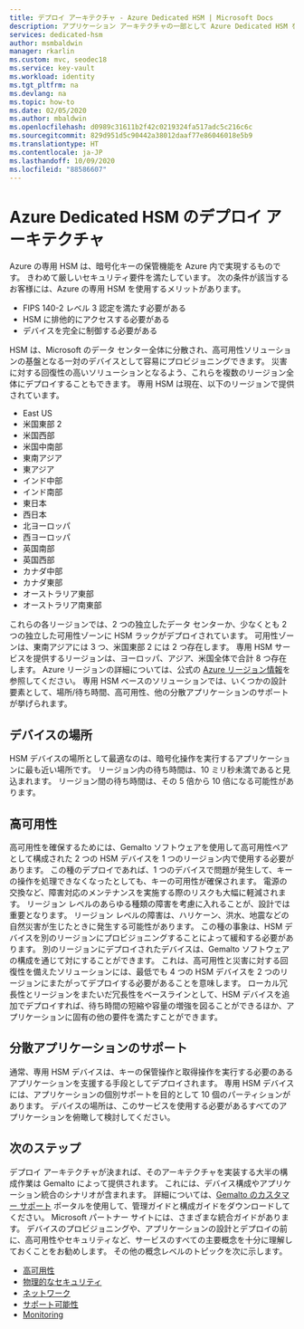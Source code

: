 ```yaml
---
title: デプロイ アーキテクチャ - Azure Dedicated HSM | Microsoft Docs
description: アプリケーション アーキテクチャの一部として Azure Dedicated HSM を使用するときの基本設計に関する考慮事項
services: dedicated-hsm
author: msmbaldwin
manager: rkarlin
ms.custom: mvc, seodec18
ms.service: key-vault
ms.workload: identity
ms.tgt_pltfrm: na
ms.devlang: na
ms.topic: how-to
ms.date: 02/05/2020
ms.author: mbaldwin
ms.openlocfilehash: d0989c31611b2f42c0219324fa517adc5c216c6c
ms.sourcegitcommit: 829d951d5c90442a38012daaf77e86046018e5b9
ms.translationtype: HT
ms.contentlocale: ja-JP
ms.lasthandoff: 10/09/2020
ms.locfileid: "88586607"
---
```

# <a name="azure-dedicated-hsm-deployment-architecture"></a>Azure Dedicated HSM のデプロイ アーキテクチャ

Azure の専用 HSM は、暗号化キーの保管機能を Azure 内で実現するものです。 きわめて厳しいセキュリティ要件を満たしています。 次の条件が該当するお客様には、Azure の専用 HSM を使用するメリットがあります。

* FIPS 140-2 レベル 3 認定を満たす必要がある
* HSM に排他的にアクセスする必要がある
* デバイスを完全に制御する必要がある

HSM は、Microsoft のデータ センター全体に分散され、高可用性ソリューションの基盤となる一対のデバイスとして容易にプロビジョニングできます。 災害に対する回復性の高いソリューションとなるよう、これらを複数のリージョン全体にデプロイすることもできます。 専用 HSM は現在、以下のリージョンで提供されています。

* East US
* 米国東部 2
* 米国西部
* 米国中南部
* 東南アジア
* 東アジア
* インド中部
* インド南部
* 東日本
* 西日本
* 北ヨーロッパ
* 西ヨーロッパ
* 英国南部
* 英国西部
* カナダ中部
* カナダ東部
* オーストラリア東部
* オーストラリア南東部

これらの各リージョンでは、2 つの独立したデータ センターか、少なくとも 2 つの独立した可用性ゾーンに HSM ラックがデプロイされています。 可用性ゾーンは、東南アジアには 3 つ、米国東部 2 には 2 つ存在します。 専用 HSM サービスを提供するリージョンは、ヨーロッパ、アジア、米国全体で合計 8 つ存在します。 Azure リージョンの詳細については、公式の [Azure リージョン情報](https://azure.microsoft.com/global-infrastructure/regions/)を参照してください。
専用 HSM ベースのソリューションでは、いくつかの設計要素として、場所/待ち時間、高可用性、他の分散アプリケーションのサポートが挙げられます。

## <a name="device-location"></a>デバイスの場所

HSM デバイスの場所として最適なのは、暗号化操作を実行するアプリケーションに最も近い場所です。 リージョン内の待ち時間は、10 ミリ秒未満であると見込まれます。 リージョン間の待ち時間は、その 5 倍から 10 倍になる可能性があります。

## <a name="high-availability"></a>高可用性

高可用性を確保するためには、Gemalto ソフトウェアを使用して高可用性ペアとして構成された 2 つの HSM デバイスを 1 つのリージョン内で使用する必要があります。 この種のデプロイであれば、1 つのデバイスで問題が発生して、キーの操作を処理できなくなったとしても、キーの可用性が確保されます。 電源の交換など、障害対応のメンテナンスを実施する際のリスクも大幅に軽減されます。 リージョン レベルのあらゆる種類の障害を考慮に入れることが、設計では重要となります。 リージョン レベルの障害は、ハリケーン、洪水、地震などの自然災害が生じたときに発生する可能性があります。 この種の事象は、HSM デバイスを別のリージョンにプロビジョニングすることによって緩和する必要があります。 別のリージョンにデプロイされたデバイスは、Gemalto ソフトウェアの構成を通じて対にすることができます。 これは、高可用性と災害に対する回復性を備えたソリューションには、最低でも 4 つの HSM デバイスを 2 つのリージョンにまたがってデプロイする必要があることを意味します。 ローカル冗長性とリージョンをまたいだ冗長性をベースラインとして、HSM デバイスを追加でデプロイすれば、待ち時間の短縮や容量の増強を図ることができるほか、アプリケーションに固有の他の要件を満たすことができます。

## <a name="distributed-application-support"></a>分散アプリケーションのサポート

通常、専用 HSM デバイスは、キーの保管操作と取得操作を実行する必要のあるアプリケーションを支援する手段としてデプロイされます。 専用 HSM デバイスには、アプリケーションの個別サポートを目的として 10 個のパーティションがあります。 デバイスの場所は、このサービスを使用する必要があるすべてのアプリケーションを俯瞰して検討してください。

## <a name="next-steps"></a>次のステップ

デプロイ アーキテクチャが決まれば、そのアーキテクチャを実装する大半の構成作業は Gemalto によって提供されます。 これには、デバイス構成やアプリケーション統合のシナリオが含まれます。 詳細については、[Gemalto のカスタマー サポート](https://supportportal.gemalto.com/csm/) ポータルを使用して、管理ガイドと構成ガイドをダウンロードしてください。 Microsoft パートナー サイトには、さまざまな統合ガイドがあります。
デバイスのプロビジョニングや、アプリケーションの設計とデプロイの前に、高可用性やセキュリティなど、サービスのすべての主要概念を十分に理解しておくことをお勧めします。
その他の概念レベルのトピックを次に示します。

* [高可用性](high-availability.md)
* [物理的なセキュリティ](physical-security.md)
* [ネットワーク](networking.md)
* [サポート可能性](supportability.md)
* [Monitoring](monitoring.md)
